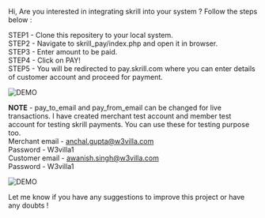 Hi, Are you interested in integrating skrill into your system ?
Follow the steps below :<br>

STEP1 - Clone this repositery to your local system.<br>
STEP2 - Navigate to skrill_pay/index.php and open it in browser.<br>
STEP3 - Enter amount to be paid.<br>
STEP4 - Click on PAY!<br>
STEP5 - You will be redirected to pay.skrill.com where you can enter details of customer account and proceed for payment.<br>

![DEMO](https://github.com/anchal-gupta/skrill_pay/blob/master/skrill.png)

<b>NOTE</b> - pay_to_email and pay_from_email can be changed for live transactions.
I have created merchant test account and member test account for testing skrill payments. You can use these for testing purpose too.<br>
Merchant email - anchal.gupta@w3villa.com<br>
Password - W3villa1<br>
Customer email - awanish.singh@w3villa.com<br>
Password - W3villa1<br>

![DEMO](https://github.com/anchal-gupta/skrill_pay/blob/master/skrill_pay.png)

Let me know if you have any suggestions to improve this project or have any doubts !

